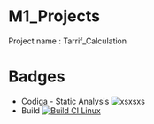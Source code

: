 # M1_Projects

Project name : Tarrif_Calculation


# Badges

* Codiga - Static Analysis ![xsxsxs](https://api.codiga.io/project/32405/score/svg)
* Build [![Build CI Linux](https://github.com/4NI18EE046/M1_Tarrif_Calculation/actions/workflows/c-cpp.yml/badge.svg)](https://github.com/4NI18EE046/M1_Tarrif_Calculation/actions/workflows/c-cpp.yml)
